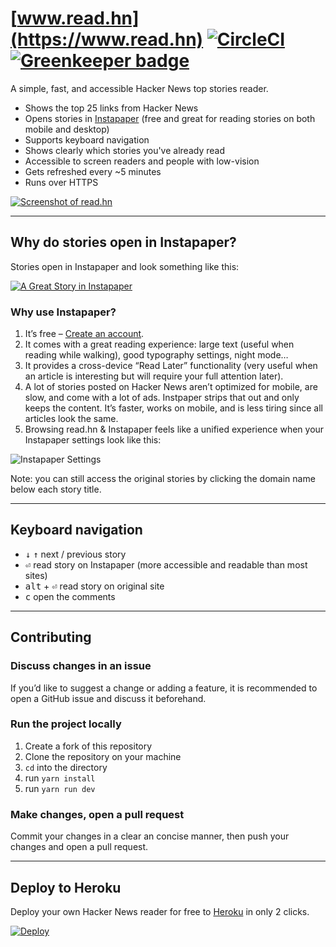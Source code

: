 # [www.read.hn](https://www.read.hn) [![CircleCI](https://circleci.com/gh/kaelig/readhn.svg?style=shield)](https://circleci.com/gh/kaelig/readhn) [![Greenkeeper badge](https://badges.greenkeeper.io/kaelig/readhn.svg)](https://greenkeeper.io/)

A simple, fast, and accessible Hacker News top stories reader.

- Shows the top 25 links from Hacker News
- Opens stories in [Instapaper](https://www.instapaper.com/) (free and great for reading stories on both mobile and desktop)
- Supports keyboard navigation
- Shows clearly which stories you've already read
- Accessible to screen readers and people with low-vision
- Gets refreshed every ~5 minutes
- Runs over HTTPS

[![Screenshot of read.hn](https://cloud.githubusercontent.com/assets/85783/24538324/47eb078e-159d-11e7-970a-906cd742a939.png)](https://www.read.hn)

---

## Why do stories open in Instapaper?

Stories open in Instapaper and look something like this:

[![A Great Story in Instapaper](https://cloud.githubusercontent.com/assets/85783/24538317/3d9b3b82-159d-11e7-914b-31e370a0af6b.png)](https://www.instapaper.com/text?u=https%3A%2F%2Fwww.nytimes.com%2F2017%2F03%2F29%2Fbusiness%2Fwestinghouse-toshiba-nuclear-bankruptcy.html)

### Why use Instapaper?

1. It’s free – [Create an account](https://www.instapaper.com).
1. It comes with a great reading experience: large text (useful when reading while walking), good typography settings, night mode…
1. It provides a cross-device “Read Later” functionality (very useful when an article is interesting but will require your full attention later).
1. A lot of stories posted on Hacker News aren’t optimized for mobile, are slow, and come with a lot of ads. Instpaper strips that out and only keeps the content. It’s faster, works on mobile, and is less tiring since all articles look the same.
1. Browsing read.hn & Instapaper feels like a unified experience when your Instapaper settings look like this:

![Instapaper Settings](https://cloud.githubusercontent.com/assets/85783/24484000/b6bfba62-14b0-11e7-8865-afcf40aa44c5.png)

Note: you can still access the original stories by clicking the domain name below each story title.

---

## Keyboard navigation

- <kbd>↓</kbd> <kbd>↑</kbd> next / previous story
- <kbd>⏎</kbd> read story on Instapaper (more accessible and readable than most sites)
- <kbd>alt</kbd> + <kbd>⏎</kbd> read story on original site
- <kbd>c</kbd> open the comments

---

## Contributing

### Discuss changes in an issue

If you’d like to suggest a change or adding a feature, it is recommended to open a GitHub issue and discuss it beforehand.

### Run the project locally

1. Create a fork of this repository
1. Clone the repository on your machine
1. `cd` into the directory
1. run `yarn install`
1. run `yarn run dev`

### Make changes, open a pull request

Commit your changes in a clear an concise manner, then push your changes and open a pull request.

---

## Deploy to Heroku

Deploy your own Hacker News reader for free to [Heroku](https://www.heroku.com) in only 2 clicks.

[![Deploy](https://www.herokucdn.com/deploy/button.svg)](https://heroku.com/deploy)
